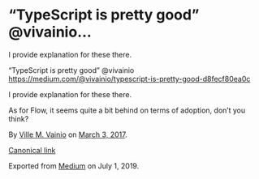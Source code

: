 # “TypeScript is pretty good” @vivainio…

I provide explanation for these there.

“TypeScript is pretty good” @vivainio https://medium.com/@vivainio/typescript-is-pretty-good-d8fecf80ea0c

I provide explanation for these there.

As for Flow, it seems quite a bit behind on terms of adoption, don’t you think?

By [Ville M. Vainio](https://medium.com/@vivainio) on [March 3, 2017](https://medium.com/p/7744fa378bb1).

[Canonical link](https://medium.com/@vivainio/typescript-is-pretty-good-vivainio-https-medium-com-vivainio-typescript-is-pretty-good-7744fa378bb1)

Exported from [Medium](https://medium.com) on July 1, 2019.
